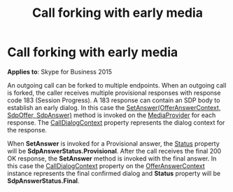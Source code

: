 ﻿---
title: Call forking with early media
description: Discusses call forking with early media to use the SetAnswer(OfferAnswerContext, SdpOffer, SdpAnswer) method.
TOCTitle: Call forking with early media
ms:assetid: 1a0386ac-1bd1-4003-9222-d9e14251957b
ms:mtpsurl: https://msdn.microsoft.com/library/Dn466104(v=office.16)
ms:contentKeyID: 65240023
ms.date: 07/27/2015
mtps_version: v=office.16
---

# Call forking with early media


**Applies to**: Skype for Business 2015

An outgoing call can be forked to multiple endpoints. When an outgoing call is forked, the caller receives multiple provisional responses with response code 183 (Session Progress). A 183 response can contain an SDP body to establish an early dialog. In this case the [SetAnswer(OfferAnswerContext, SdpOffer, SdpAnswer)](https://msdn.microsoft.com/library/hh382509\(v=office.16\)) method is invoked on the [MediaProvider](/dotnet/api/microsoft.rtc.collaboration.componentmodel.mediaprovider) for each response. The [CallDialogContext](https://msdn.microsoft.com/library/hh383382\(v=office.16\)) property represents the dialog context for the response.

When **SetAnswer** is invoked for a Provisional answer, the [Status](https://msdn.microsoft.com/library/hh382499\(v=office.16\)) property will be **SdpAnswerStatus.Provisional**. After the call receives the final 200 OK response, the **SetAnswer** method is invoked with the final answer. In this case the [CallDialogContext](https://msdn.microsoft.com/library/hh383382\(v=office.16\)) property on the [OfferAnswerContext](https://msdn.microsoft.com/library/hh382841\(v=office.16\)) instance represents the final confirmed dialog and **Status** property will be **SdpAnswerStatus.Final**.

